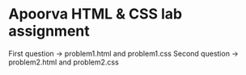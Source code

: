# Apoorva HTML & CSS lab assignment

First question -> problem1.html and problem1.css
Second question -> problem2.html and problem2.css
